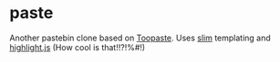 paste
=====

Another pastebin clone based on [Toopaste]. Uses [slim] templating and [highlight.js] (How cool is that!!?!%#!)

[Toopaste]: https://github.com/zapnap/toopaste
[slim]: http://slim-lang.com/
[highlight.js]: http://softwaremaniacs.org/soft/highlight/en/
